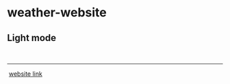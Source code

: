 # weather-website
<h2>Light mode</h2>
<br><hr>
<img href="https://github.com/Dhana-karthik/weather-website/issues/1#issue-2008305967">
<a href="https://655f57b99cde310a91a65e31--tubular-pika-3e6c43.netlify.app/">website link</a>
